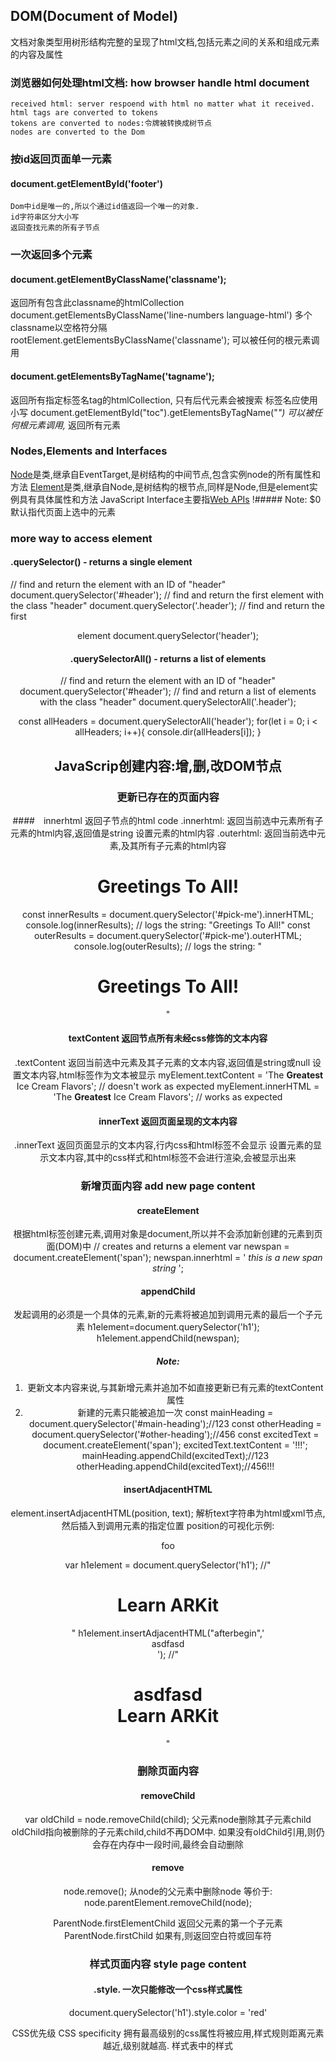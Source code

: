 ## DOM(Document of Model)
文档对象类型用树形结构完整的呈现了html文档,包括元素之间的关系和组成元素的内容及属性

### 浏览器如何处理html文档: how browser handle html document
    received html: server respoend with html no matter what it received.
    html tags are converted to tokens
    tokens are converted to nodes:令牌被转换成树节点
    nodes are converted to the Dom 


### 按id返回页面单一元素
#### document.getElementById('footer')
    Dom中id是唯一的,所以个通过id值返回一个唯一的对象.
    id字符串区分大小写
    返回查找元素的所有子节点


### 一次返回多个元素
#### document.getElementByClassName('classname');
返回所有包含此classname的htmlCollection
document.getElementsByClassName('line-numbers language-html')
多个classname以空格符分隔
rootElement.getElementsByClassName('classname');
可以被任何的根元素调用

#### document.getElementsByTagName('tagname');
返回所有指定标签名tag的htmlCollection,
只有后代元素会被搜索
标签名应使用小写
document.getElementById("toc").getElementsByTagName("*")
可以被任何根元素调用,* 返回所有元素


### Nodes,Elements and Interfaces
[Node](https://developer.mozilla.org/en-US/docs/Web/API/Node)是类,继承自EventTarget,是树结构的中间节点,包含实例node的所有属性和方法
[Element]()是类,继承自Node,是树结构的根节点,同样是Node,但是element实例具有具体属性和方法
JavaScript Interface主要指[Web APIs](https://developer.mozilla.org/en-US/docs/Web/API)
!##### Note: $0 默认指代页面上选中的元素

### more way to access element 
#### .querySelector() - returns a single element
// find and return the element with an ID of "header"
document.querySelector('#header');
// find and return the first element with the class "header"
document.querySelector('.header');
// find and return the first <header> element
document.querySelector('header');

#### .querySelectorAll() - returns a list of elements
// find and return the element with an ID of "header"
document.querySelector('#header');
// find and return a list of elements with the class "header"
document.querySelectorAll('.header');

const allHeaders = document.querySelectorAll('header');
for(let i = 0; i < allHeaders; i++){
    console.dir(allHeaders[i]);
}




## JavaScrip创建内容:增,删,改DOM节点

### 更新已存在的页面内容
####　innerhtml 返回子节点的html code
.innerhtml:
返回当前选中元素所有子元素的html内容,返回值是string
设置元素的html内容
.outerhtml:
返回当前选中元素,及其所有子元素的html内容
<h1 id="pick-me">Greetings To <span>All</span>!</h1>
const innerResults = document.querySelector('#pick-me').innerHTML;
console.log(innerResults); // logs the string: "Greetings To <span>All</span>!"
const outerResults = document.querySelector('#pick-me').outerHTML;
console.log(outerResults); // logs the string: "<h1 id="pick-me">Greetings To <span>All</span>!</h1>"

#### textContent 返回节点所有未经css修饰的文本内容
.textContent
返回当前选中元素及其子元素的文本内容,返回值是string或null
设置文本内容,html标签作为文本被显示
myElement.textContent = 'The <strong>Greatest</strong> Ice Cream Flavors'; // doesn't work as expected
myElement.innerHTML = 'The <strong>Greatest</strong> Ice Cream Flavors';  // works as expected
#### innerText 返回页面呈现的文本内容
.innerText
返回页面显示的文本内容,行内css和html标签不会显示
设置元素的显示文本内容,其中的css样式和html标签不会进行渲染,会被显示出来

### 新增页面内容 add new page content
#### createElement 
根据html标签创建元素,调用对象是document,所以并不会添加新创建的元素到页面(DOM)中
// creates and returns a <span> element
var newspan = document.createElement('span');
newspan.innerhtml = '<em> this is a new span string </em>';
#### appendChild
发起调用的必须是一个具体的元素,新的元素将被追加到调用元素的最后一个子元素
h1element=document.querySelector('h1');
h1element.appendChild(newspan);
##### Note: 
1. 更新文本内容来说,与其新增元素并追加不如直接更新已有元素的textContent属性
2. 新建的元素只能被追加一次
    const mainHeading = document.querySelector('#main-heading');//123
    const otherHeading = document.querySelector('#other-heading');//456
    const excitedText = document.createElement('span');
    excitedText.textContent = '!!!';
    mainHeading.appendChild(excitedText);//123
    otherHeading.appendChild(excitedText);//456!!!
#### insertAdjacentHTML
element.insertAdjacentHTML(position, text);
解析text字符串为html或xml节点,然后插入到调用元素的指定位置
position的可视化示例:   <!-- beforebegin --><p><!-- afterbegin -->foo
                        <!-- beforeend --></p><!-- afterend -->
var h1element = document.querySelector('h1');
//"<h1 class="white mb-half" style="">Learn ARKit</h1>"
h1element.insertAdjacentHTML("afterbegin",'<div>asdfasd</div>');
//"<h1 class="white mb-half" style=""><div>asdfasd</div>Learn ARKit</h1>"

### 删除页面内容
#### removeChild
var oldChild = node.removeChild(child);
父元素node删除其子元素child
oldChild指向被删除的子元素child,child不再DOM中.
如果没有oldChild引用,则仍会存在内存中一段时间,最终会自动删除
#### remove
node.remove();
从node的父元素中删除node
等价于: node.parentElement.removeChild(node);

ParentNode.firstElementChild
返回父元素的第一个子元素
ParentNode.firstChild
如果有,则返回空白符或回车符

### 样式页面内容 style page content
#### .style.<prop> 一次只能修改一个css样式属性
document.querySelector('h1').style.color = 'red'

CSS优先级 CSS specificity
拥有最高级别的css属性将被应用,样式规则距离元素越近,级别就越高.
样式表中的样式<style> < 具体元素中的style
样式表中的优先级别:类型选择器(h1)和伪元素(h1:before) 
< 类选择器(.example),属性选择器(type=“radio”)和伪类(img:hover) < ID选择器(#example)
##### Note: !important修饰的样式拥有最最高级别,核武器慎用
#### .cssText() 一次可以更新多个样式属性
Note:csstext将会覆盖原有的样式属性
设置的字符串必须与样式表中的css样式一致
const mainHeading = document.querySelector('h1');
mainHeading.style.cssText = 'color: blue; background-color: orange; font-size: 3.5em';

#### .setAttribute() 一次可以设置多个样式属性
还可以设置非样式属性,例如 ID
document.querySelectorAll('h6')[4].setAttribute('id','index4ofh6');
//document.querySelectorAll('h6')[4].setAttribute('id','index4ofh6')
document.querySelector('#index4ofh6').setAttribute('style','color: red; font-size:2em;')
//document.querySelector('#index4ofh6').setAttribute('style','color: red; font-size:2em;')
#### .className
var cName = elementNodeReference.className;
获取指定元素的类的字符串
elementNodeReference.className = cName;
设置元素类,会覆盖掉原有的类的值
var listOfClasses = document.querySelector('#main-heading');// large white
操作数组:
const arrayOfClasses = listOfClasses.split(' ');//(2) ["large", "white"]
arrayOfClasses.push("white2"); //3
for(let i=0; i < arrayOfClasses.length; i++){ console.log(arrayOfClasses[i]);};//large white white2
arrayOfClasses.pop("white2"); //white2
#### .classList
const elementClasses = elementNodeReference.classList;
将元素的类的信息以DOMTokenList数据结构返回
DOMTokenList结构有自己的默认方法:
add( String [, String [, ...]] ), remove( String [, String [, ...]] ) 要删除的类不存在则报错
item( Number ), contains( String ), replace( oldClass, newClass )
toggle( String [, force] ) 如果类存在则删除,不存在则增加;若第二个参数存在,根据其bool值进行增删
document.querySelector('h6.text-center').classList
//DOMTokenList ["text-center", value: "text-center"]
document.querySelector('h6.text-center').classList.toggle('example')//true
//DOMTokenList(2) ["text-center", "example", value: "text-center example"]


## 浏览器事件 Working with browser events
DOM事件（[Events]（https://developer.mozilla.org/en-US/docs/Web/Events））被发送用于通知代码相关的事情已经发生了。
每个事件都是继承自Event 类的对象，可以包括自定义的成员属性及函数用于获取事件发生时相关的更多信息。
事件可以表示从基本用户交互到渲染模型中发生的事件的自动通知的所有内容。
### 查看事件
Chrome浏览器：monitorEvents(document)
monitorEvents(document); // start displaying all events on the document object
unmonitorEvents(document); // turn off the displaying of all events on the document object.

### 事件交互
[EventTarget](https://developer.mozilla.org/en-US/docs/Web/API/EventTarget)：被对象实现的接口，可以接收events和添加监听
EventTarget是顶级接口，document，Element，window等都是常见的EventTarget，都继承于此
EventTarget没有属性，只有三个方法
        .addEventListener()
        .removeEventListener()
        .dispatchEvent()
#### [Adding An Event Listener](https://developer.mozilla.org/en-US/docs/Web/API/EventTarget/addEventListener)
<target>.addEventListener(<type>, <listener>)
document。querySelector(‘h1’).addEventListener（‘click’，function（）{
    console.log('this is an h1 element is being clicked');
}）
target: 事件的目标，浏览器中的任意元素： document， h1， class， id。。。
type：listen-for， user operate type， click， dbclick。。。
listener：function-to-run-when-an-event-happens， function（）{}
[event lists](https://developer.mozilla.org/en-US/docs/Web/Events)

### 去掉事件的监听方法
#### [equality comparisons and sameness](https://developer.mozilla.org/en-US/docs/Web/JavaScript/Equality_comparisons_and_sameness)
JavaScript如何比较两个对象是否相等
        ==  先强制转换成一致的类型 1==‘1’ //true
        === 不进行类型转换        1===‘1’ //false
    objects, arrays, and functions：
        var a = {myFunction: function quiz() { console.log('hi'); }};
        var b = {myFunction: function quiz() { console.log('hi'); }};
            a.myFunction === b.myFunction //false
        function quiz() { ... }
        var a = {myFunction: quiz};
        var b = {myFunction: quiz}；
            a.myFunction === b.myFunction //true
#### [remove an event listener](https://developer.mozilla.org/en-US/docs/Web/API/EventTarget/removeEventListener)
target.removeEventListener(type, listener[, options]);
要去掉添加在某个对象上的监听方法，需要使用添加时的方法，直接去掉方法的字面定义，不起作用
var clickfun = function () { console.log('this is a dblclick event');}；
document.addEventListener('dblclick', clickfun)；
document.removeEventListener('dblclick', clickfun)；

### Phases of an Events 事件的阶段
#### 事件的生命周期 [UI Events](https://www.w3.org/TR/uievents/)
定位阶段：事件对象通过节点传播到目标节点： window，父节点1，父节点2，。。。 目标节点
目标阶段：事件对象定位到目标节点上 
冒泡阶段：事件对象从目标节点反向传播到window。每个节点上的事件会被触发，可设置为不触发
#### 设置事件触发
.addEventListener()只有两个参数时，默认是在冒泡阶段触发
三个参数，且为true时，在定位阶段就会执行
document.addEventListener('click', function () {console.log('The document was clicked');}, true);
Test
document.addEventListener('click' , function(){console.log('doc');});
document.body.addEventListener('click' , function(){console.log('doc body');});
//单击界面：result：doc body/　doc
document.body.addEventListener('click' , function(){console.log('doc2');}, true);
//单击界面：result：doc2/ doc body/ 
#### 事件对象 [The Event Object](https://developer.mozilla.org/en-US/docs/Web/API/Event)
1. 每当单击,双击等事件发生,浏览器会自动包括一个事件对象,即标准的javascript对象,其中包含了大量事件自身的信息
在监听方法的参数位置添加: event,e,evt,theEvent,horse
document.addEventListener('click', function(event){console.log(event)});
2. bind(this)
var something = function (element) {	
    this.name = 'something';
    this.onclick1 = function (event){
    console.log(this.name);};
    this.onclick2 = function (event){
    console.log(this.name);};
    element.addEventListener('click' , this.onclick1, false);//undefined, this 指代传入的body
    element.addEventListener('click' , this.onclick2.bind(this), false);//something, this 指代新创建的s对象
}
var s = new Something(document.body);
3. preventDefault() 阻止对象的默认事件
例如checkbox默认选中的功能
document.querySelector("#id-checkbox").addEventListener("click", function(event) {
    document.getElementById("output-box").innerHTML += "Sorry! <code>preventDefault()</code> won't let you check this!<br>";
    event.preventDefault();
}, false);

### Avoid Too Many Events 避免过多的事件
#### 事件委托 [Event Delegation](https://javascript.info/event-delegation)
事件委托是一种委托给父节点处理子节点事件能力的方式
原因:父节点有多个子节点时,避免太多的子节点事件
实现:事件的3个阶段(冒泡阶段), 事件对象(参数)及.target属性
document.querySelector('#content').addEventListener('click', function (evt) {
    // convert nodeName to lowercase
    if (evt.target.nodeName.toLowerCase() === 'span') {
        console.log('A span was clicked with text ' + evt.target.textContent);
    }
});

### Know when the DOM is ready
Javascript中操作的元素需要已被加载到DOM中,否则会报错.
解决:1, 将javascript snippet 放到最后执行
    2, 调用事件 [DOMContentLoaded](https://developer.mozilla.org/en-US/docs/Web/Events/DOMContentLoaded)
    当初始的 HTML 文档被完全加载和解析完成之后，DOMContentLoaded 事件被触发，而无需等待样式表、图像和子框架的完成加载.
    load 应该仅用于检测一个完全加载的页面
        window.onload = function () {
            console.log('log: window.load');
        }
        document.addEventListener('load', new function(event){console.log('log: document.load');});  
        document.addEventListener('DOMContentLoaded ', 
        new function(event){console.log('log: document.DOMContentLoaded ');});  
        // log: document.load
        // log: document.DOMContentLoaded 
        // log: window.load 


## Performance 性能
### Add page content efficiently 高效的添加页面内容
#### Javascript衡量语句的执行时间，window.performance.now()
let t01 = performance.now();
for (let i = 1; i <= 100; i++) { 
  for (let j = 1; j <= 100; j++) {
    console.log('i and j are ', i, j);
  }
}
let t02 = performance.now();
console.log('this code took ' + (t02 - t01) +' milliseconds.');
#### [DocumentFragment](https://developer.mozilla.org/zh-CN/docs/Web/API/DocumentFragment)
DocumentFragment 接口表示一个没有父级文件的最小文档对象。
它被当做一个轻量版的 Document 使用，作为参数被添加(append)或被插入(inserted)的是片段的所有子节点, 而非片段本身。
因为所有的节点会被一次插入到文档中，而这个操作仅发生一个重渲染的操作
const fragment = document.createDocumentFragment();  // ← uses a DocumentFragment instead of a <div>
for (let i = 0; i < 200; i++) {
    const newElement = document.createElement('p');
    newElement.innerText = 'This is paragraph number ' + i;
    fragment.appendChild(newElement);
}
document.body.appendChild(fragment); // reflow and repaint here -- once!

### repaint & reflow 重绘和回流
重绘： 发生在改变元素外观及可见性，但是不会影响布局的情况下。例如：outline, visibility, background, or color
回流： 发生在影响页面布局（包括部分页面及整体页面）的情况下。例如：width, height, font-family, font-size。
    回流会导致元素所有子节点及相关上级节点的回流，其右节点也会回流
    避免回流： 使用类样式， 使用虚拟DOM，DomcumentFragment替换容器div
            避免多行内联样式，每一个样式都会引发一次回流，外部样式类只会引起一次
            使用固定或绝对位置的动画，引起重绘但不会发生回流
            避免table进行布局，其中的所有元素都会回流
            不在css中使用javascript表达式

### The call stack 回调栈
单线程： 一次处理一个指令，javascript是单线程的
调用堆栈：指令执行是顺序的。每当程序运行，方法栈中会入栈main（）方法，它会一直保持运行。
每当有其他方法被调用，方法栈中会入栈对应的方法，方法执行完成后会对应的出栈

### The event loop 事件循环
同步：code在同一时间存在和发生，所在即执行
JavaScript event loop: javascript事件循环。
Javascript并发模型：run-to-completion:如果有代码块在运行，就一直运行完成为止
                   event loop：如果调用堆栈中没有调用方法了，就去追加事件队列中的任何事件处理。
                        选取事件队列队首的事件，运行它的处理代码，重复下一个事件

### setTimeout
.addEventListener()添加的code会在后面事件触发时执行
setTimeout()则可以指定具体延迟的时间
setTimeout(function sayHi() {console.log('Howdy');}, 0); //可以断开长语句，允许浏览器处理用户交互，不至于让用户长时间的等待
```
let count = 1
function generateParagraphs() {
    const fragment = document.createDocumentFragment();
    for (let i = 1; i <= 500; i++) {
        const newElement = document.createElement('p');
        newElement.textContent = 'This is paragraph number ' + count;
        count = count + 1;
        fragment.appendChild(newElement);
    }

    document.body.appendChild(fragment);
    if (count < 20000) {setTimeout(generateParagraphs, 0);}
}

generateParagraphs();
```